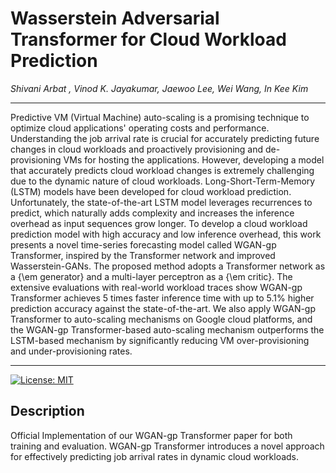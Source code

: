 # Wasserstein Adversarial Transformer for Cloud Workload Prediction
*Shivani Arbat , Vinod K. Jayakumar, Jaewoo Lee, Wei Wang, In Kee Kim*

---
Predictive VM (Virtual Machine) auto-scaling is a promising technique to optimize cloud applications' operating costs and performance. 
Understanding the job arrival rate is crucial for accurately predicting future changes in cloud workloads and proactively provisioning and de-provisioning VMs for hosting the applications. 
However, developing a model that accurately predicts cloud workload changes is extremely challenging due to the dynamic nature of cloud workloads.
Long-Short-Term-Memory (LSTM) models have been developed for cloud workload prediction. 
Unfortunately, the state-of-the-art LSTM model leverages recurrences to predict, which naturally adds complexity and increases the inference overhead as input sequences grow longer. 
To develop a cloud workload prediction model with high accuracy and low inference overhead, 
this work presents a novel time-series forecasting model called WGAN-gp Transformer, inspired by the Transformer network and improved Wasserstein-GANs. The proposed method adopts a Transformer network as a {\em generator} and a multi-layer perceptron as a {\em critic}. The extensive evaluations with real-world workload traces show WGAN-gp Transformer achieves 5 times faster inference time with up to 5.1% higher prediction accuracy against the state-of-the-art.
We also apply WGAN-gp Transformer to auto-scaling mechanisms on Google cloud platforms, and the WGAN-gp Transformer-based auto-scaling mechanism outperforms the LSTM-based mechanism by significantly reducing VM over-provisioning and under-provisioning rates.

---
[![License: MIT](https://img.shields.io/badge/License-MIT-yellow.svg)](https://opensource.org/licenses/MIT)

## Description
Official Implementation of our WGAN-gp Transformer paper for both training and evaluation. WGAN-gp Transformer introduces a novel approach for effectively predicting job arrival rates in dynamic cloud workloads.
